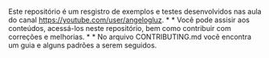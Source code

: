 Este repositório é um resgistro de exemplos e testes desenvolvidos nas aula do canal https://youtube.com/user/angelogluz. 
*
*
Você pode assisir aos conteúdos, acessá-los neste repositório, bem como contribuir com correções e melhorias. 
*
*
No arquivo CONTRIBUTING.md você encontra um guia e alguns padrões a serem seguidos.
